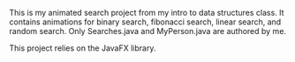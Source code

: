 This is my animated search project from my intro to data structures class. It contains animations for binary search, fibonacci search, linear search, and random search. Only Searches.java and MyPerson.java are authored by me.

This project relies on the JavaFX library.
